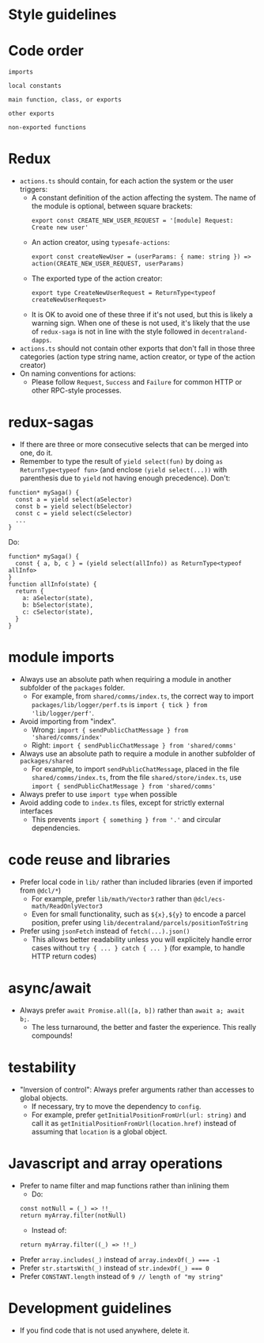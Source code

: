 # Style guidelines

# Code order

```
imports

local constants

main function, class, or exports

other exports

non-exported functions
```
# Redux

* `actions.ts` should contain, for each action the system or the user triggers:
  - A constant definition of the action affecting the system. The name of the module is optional, between square brackets:
    ```
    export const CREATE_NEW_USER_REQUEST = '[module] Request: Create new user'
    ```
  - An action creator, using `typesafe-actions`:
    ```
    export const createNewUser = (userParams: { name: string }) => action(CREATE_NEW_USER_REQUEST, userParams)
    ```
  - The exported type of the action creator:
    ```
    export type CreateNewUserRequest = ReturnType<typeof createNewUserRequest>
    ```
  - It is OK to avoid one of these three if it's not used, but this is likely a warning sign. When one of these is not used, it's likely that the use of `redux-saga` is not in line with the style followed in `decentraland-dapps`.
* `actions.ts` should not contain other exports that don't fall in those three categories (action type string name, action creator, or type of the action creator)
* On naming conventions for actions:
  - Please follow `Request`, `Success` and `Failure` for common HTTP or other RPC-style processes.

# redux-sagas

* If there are three or more consecutive selects that can be merged into one, do it.
* Remember to type the result of `yield select(fun)` by doing `as ReturnType<typeof fun>` (and enclose `(yield select(...))` with parenthesis due to `yield` not having enough precedence).
Don't:
```
function* mySaga() {
  const a = yield select(aSelector)
  const b = yield select(bSelector)
  const c = yield select(cSelector)
  ...
}
```
Do:
```
function* mySaga() {
  const { a, b, c } = (yield select(allInfo)) as ReturnType<typeof allInfo>
}
function allInfo(state) {
  return {
    a: aSelector(state),
    b: bSelector(state),
    c: cSelector(state),
  }
}
```

# module imports

- Always use an absolute path when requiring a module in another subfolder of the `packages` folder.
  * For example, from `shared/comms/index.ts`, the correct way to import `packages/lib/logger/perf.ts` is `import { tick } from 'lib/logger/perf'`.
- Avoid importing from "index".
  * Wrong: `import { sendPublicChatMessage } from 'shared/comms/index'`
  * Right: `import { sendPublicChatMessage } from 'shared/comms'`
- Always use an absolute path to require a module in another subfolder of `packages/shared`
  * For example, to import `sendPublicChatMessage`, placed in the file `shared/comms/index.ts`, from the file `shared/store/index.ts`, use `import { sendPublicChatMessage } from 'shared/comms'`
- Always prefer to use `import type` when possible
- Avoid adding code to `index.ts` files, except for strictly external interfaces
  * This prevents `import { something } from '.'` and circular dependencies.

# code reuse and libraries

- Prefer local code in `lib/` rather than included libraries (even if imported from `@dcl/*`)
  * For example, prefer `lib/math/Vector3` rather than `@dcl/ecs-math/ReadOnlyVector3`
  * Even for small functionality, such as `${x},${y}` to encode a parcel position, prefer using `lib/decentraland/parcels/positionToString`
- Prefer using `jsonFetch` instead of `fetch(...).json()`
  * This allows better readability unless you will explicitely handle error cases without `try { ... } catch { ... }` (for example, to handle HTTP return codes)

# async/await

- Always prefer `await Promise.all([a, b])` rather than `await a; await b;`.
  * The less turnaround, the better and faster the experience. This really compounds!

# testability

- "Inversion of control": Always prefer arguments rather than accesses to global objects.
  * If necessary, try to move the dependency to `config`.
  * For example, prefer `getInitialPositionFromUrl(url: string)` and call it as `getInitialPositionFromUrl(location.href)` instead of assuming that `location` is a global object.

# Javascript and array operations

* Prefer to name filter and map functions rather than inlining them
  - Do:
  ```
  const notNull = (_) => !!_
  return myArray.filter(notNull)
  ```
  - Instead of:
  ```
  return myArray.filter((_) => !!_)
  ```
* Prefer `array.includes(_)` instead of `array.indexOf(_) === -1`
* Prefer `str.startsWith(_)` instead of `str.indexOf(_) === 0`
* Prefer `CONSTANT.length` instead of `9 // length of "my string"`

# Development guidelines

* If you find code that is not used anywhere, delete it.